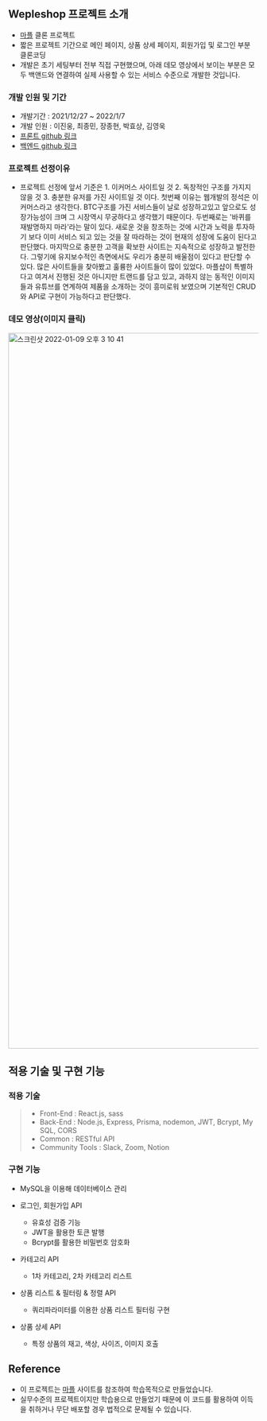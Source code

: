 ## Wepleshop 프로젝트 소개

- [마플](https://marpple.shop/kr/) 클론 프로젝트
- 짧은 프로젝트 기간으로 메인 페이지, 상품 상세 페이지, 회원가입 및 로그인 부분 클론코딩
- 개발은 초기 세팅부터 전부 직접 구현했으며, 아래 데모 영상에서 보이는 부분은 모두 백앤드와 연결하여 실제 사용할 수 있는 서비스 수준으로 개발한 것입니다.

### 개발 인원 및 기간

- 개발기간 : 2021/12/27 ~ 2022/1/7
- 개발 인원 : 이진웅, 최종민, 장종현, 박효상, 김영욱
- [프론트 github 링크](https://github.com/wecode-bootcamp-korea/fullstack3-1st-wepleshop-frontend)
- [백엔드 github 링크](https://github.com/wecode-bootcamp-korea/fullstack3-1st-wepleshop-backend)

### 프로젝트 선정이유

- 프로젝트 선정에 앞서 기준은 1. 이커머스 사이트일 것 2. 독창적인 구조를 가지지 않을 것 3. 충분한 유저를 가진 사이트일 것 이다. 첫번째 이유는 웹개발의 정석은 이커머스라고 생각한다. BTC구조를 가진 서비스들이 날로 성장하고있고 앞으로도 성장가능성이 크며 그 시장역시 무궁하다고 생각했기 때문이다. 두번째로는 '바퀴를 재발명하지 마라'라는 말이 있다. 새로운 것을 창조하는 것에 시간과 노력을 투자하기 보다 이미 서비스 되고 있는 것을 잘 따라하는 것이 현재의 성장에 도움이 된다고 판단했다. 마지막으로 충분한 고객을 확보한 사이트는 지속적으로 성장하고 발전한다. 그렇기에 유지보수적인 측면에서도 우리가 충분히 배울점이 있다고 판단할 수 있다. 많은 사이트들을 찾아봤고 훌륭한 사이트들이 많이 있었다. 마플샵이 특별하다고 여겨서 진행된 것은 아니지만 트랜드를 담고 있고, 과하지 않는 동적인 이미지들과 유튜브를 연계하여 제품을 소개하는 것이 흥미로워 보였으며 기본적인 CRUD와 API로 구현이 가능하다고 판단했다.

### 데모 영상(이미지 클릭)

<img width="1440" alt="스크린샷 2022-01-09 오후 3 10 41" src="https://user-images.githubusercontent.com/92710433/148671374-b0bd46c7-5d63-497f-bf05-b446d03c026a.png">

<br>

## 적용 기술 및 구현 기능

### 적용 기술

> - Front-End : React.js, sass
> - Back-End : Node.js, Express, Prisma, nodemon, JWT, Bcrypt, My SQL, CORS
> - Common : RESTful API
> - Community Tools : Slack, Zoom, Notion

### 구현 기능

- MySQL을 이용해 데이터베이스 관리

- 로그인, 회원가입 API

  - 유효성 검증 기능
  - JWT을 활용한 토큰 발행
  - Bcrypt를 활용한 비밀번호 암호화

- 카테고리 API
  - 1차 카테고리, 2차 카테고리 리스트
- 상품 리스트 & 필터링 & 정렬 API

  - 쿼리파라미터를 이용한 상품 리스트 필터링 구현

- 상품 상세 API
  - 특정 상품의 재고, 색상, 사이즈, 이미지 호출

## Reference

- 이 프로젝트는 [마플](https://marpple.shop/kr/) 사이트를 참조하여 학습목적으로 만들었습니다.
- 실무수준의 프로젝트이지만 학습용으로 만들었기 때문에 이 코드를 활용하여 이득을 취하거나 무단 배포할 경우 법적으로 문제될 수 있습니다.
